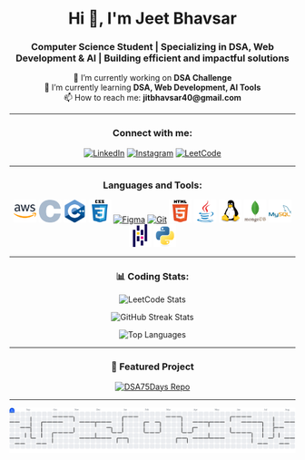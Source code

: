 <h1 align="center">Hi 👋, I'm Jeet Bhavsar</h1>
<h3 align="center">Computer Science Student | Specializing in DSA, Web Development & AI | Building efficient and impactful solutions</h3>

<p align="center">
  🔭 I’m currently working on <strong>DSA Challenge</strong><br/>
  🌱 I’m currently learning <strong>DSA, Web Development, AI Tools</strong><br/>
  📫 How to reach me: <strong>jitbhavsar40@gmail.com</strong>
</p>

---

<h3 align="center">Connect with me:</h3>
<p align="center">
  <a href="https://www.linkedin.com/in/jeet-bhavsar" target="_blank"><img src="https://raw.githubusercontent.com/rahuldkjain/github-profile-readme-generator/master/src/images/icons/Social/linked-in-alt.svg" alt="LinkedIn" height="30" width="40" /></a>
  <a href="https://instagram.com/jeet__5_12_5" target="_blank"><img src="https://raw.githubusercontent.com/rahuldkjain/github-profile-readme-generator/master/src/images/icons/Social/instagram.svg" alt="Instagram" height="30" width="40" /></a>
  <a href="https://www.leetcode.com/jitbhavsar40" target="_blank"><img src="https://raw.githubusercontent.com/rahuldkjain/github-profile-readme-generator/master/src/images/icons/Social/leet-code.svg" alt="LeetCode" height="30" width="40" /></a>
</p>

---

<h3 align="center">Languages and Tools:</h3>
<p align="center">
  <a href="https://aws.amazon.com" target="_blank"><img src="https://raw.githubusercontent.com/devicons/devicon/master/icons/amazonwebservices/amazonwebservices-original-wordmark.svg" alt="AWS" width="40" height="40"/></a>
  <a href="https://www.cprogramming.com/" target="_blank"><img src="https://raw.githubusercontent.com/devicons/devicon/master/icons/c/c-original.svg" alt="C" width="40" height="40"/></a>
  <a href="https://www.w3schools.com/cpp/" target="_blank"><img src="https://raw.githubusercontent.com/devicons/devicon/master/icons/cplusplus/cplusplus-original.svg" alt="C++" width="40" height="40"/></a>
  <a href="https://www.w3schools.com/css/" target="_blank"><img src="https://raw.githubusercontent.com/devicons/devicon/master/icons/css3/css3-original-wordmark.svg" alt="CSS3" width="40" height="40"/></a>
  <a href="https://www.figma.com/" target="_blank"><img src="https://www.vectorlogo.zone/logos/figma/figma-icon.svg" alt="Figma" width="40" height="40"/></a>
  <a href="https://git-scm.com/" target="_blank"><img src="https://www.vectorlogo.zone/logos/git-scm/git-scm-icon.svg" alt="Git" width="40" height="40"/></a>
  <a href="https://www.w3.org/html/" target="_blank"><img src="https://raw.githubusercontent.com/devicons/devicon/master/icons/html5/html5-original-wordmark.svg" alt="HTML5" width="40" height="40"/></a>
  <a href="https://www.java.com" target="_blank"><img src="https://raw.githubusercontent.com/devicons/devicon/master/icons/java/java-original.svg" alt="Java" width="40" height="40"/></a>
  <a href="https://www.linux.org/" target="_blank"><img src="https://raw.githubusercontent.com/devicons/devicon/master/icons/linux/linux-original.svg" alt="Linux" width="40" height="40"/></a>
  <a href="https://www.mongodb.com/" target="_blank"><img src="https://raw.githubusercontent.com/devicons/devicon/master/icons/mongodb/mongodb-original-wordmark.svg" alt="MongoDB" width="40" height="40"/></a>
  <a href="https://www.mysql.com/" target="_blank"><img src="https://raw.githubusercontent.com/devicons/devicon/master/icons/mysql/mysql-original-wordmark.svg" alt="MySQL" width="40" height="40"/></a>
  <a href="https://pandas.pydata.org/" target="_blank"><img src="https://raw.githubusercontent.com/devicons/devicon/master/icons/pandas/pandas-original.svg" alt="Pandas" width="40" height="40"/></a>
  <a href="https://www.python.org" target="_blank"><img src="https://raw.githubusercontent.com/devicons/devicon/master/icons/python/python-original.svg" alt="Python" width="40" height="40"/></a>
</p>

---

<h3 align="center">📊 Coding Stats:</h3>
<p align="center">
  <!-- LeetCode Stats -->
  <img src="https://leetcard.jacoblin.cool/jitbhavsar40?theme=dark&font=Source%20Code%20Pro&ext=heatmap" alt="LeetCode Stats" />
</p>
<p align="center">
  <!-- GitHub Streak -->
  <img src="https://nirzak-streak-stats.vercel.app/?user=Jeetbhavsar5125&theme=onedark&hide_border=false" alt="GitHub Streak Stats" />
</p>
<p align="center">
  <!-- Top Languages -->
  <img src="https://github-readme-stats.vercel.app/api/top-langs/?username=Jeetbhavsar5125&theme=onedark&hide_border=false&include_all_commits=false&count_private=false&layout=compact" alt="Top Languages" />
</p>


---

<h3 align="center">🚀 Featured Project</h3>
<p align="center">
  <a href="https://github.com/Jeetbhavsar5125/DSA75Days">
    <img src="https://img.shields.io/badge/Repo-DSA75Days-blue?style=for-the-badge&logo=github" alt="DSA75Days Repo" />
  </a>
</p>


---

<p align="center">
  <picture>
    <source media="(prefers-color-scheme: dark)" srcset="https://raw.githubusercontent.com/Jeetbhavsar5125/Jeetbhavsar5125/output/pacman-contribution-graph-dark.svg">
    <source media="(prefers-color-scheme: light)" srcset="https://raw.githubusercontent.com/Jeetbhavsar5125/Jeetbhavsar5125/output/pacman-contribution-graph.svg">
    <img alt="Pac-Man contribution graph" src="https://raw.githubusercontent.com/Jeetbhavsar5125/Jeetbhavsar5125/output/pacman-contribution-graph.svg">
  </picture>
</p>

